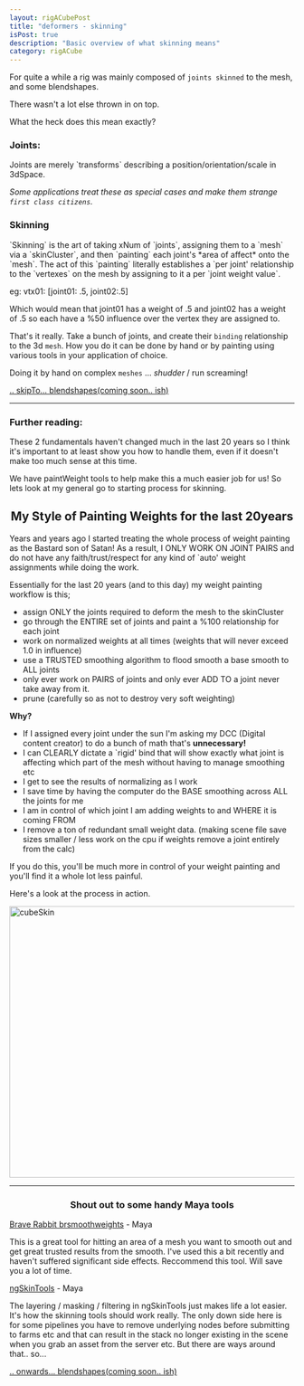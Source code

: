 ```yaml
---
layout: rigACubePost
title: "deformers - skinning"
isPost: true
description: "Basic overview of what skinning means"
category: rigACube
---
```


For quite a while a rig was mainly composed of `joints skinned` to the mesh, 
and some blendshapes. 

There wasn't a lot else thrown in on top. 

What the heck does this mean exactly?

<h3>Joints:</h3>
Joints are merely `transforms` describing a position/orientation/scale in 3dSpace. 

*Some applications treat these as special cases and make them strange `first class citizens`.*

<h3>Skinning</h3>
`Skinning` is the art of taking xNum of `joints`, assigning them to a `mesh` via
a `skinCluster`, and then `painting` each joint's *area of affect* onto the `mesh`.
The act of this `painting` literally establishes a `per joint' relationship 
to the `vertexes` on the mesh by assigning to it a per `joint weight value`. 

eg:  vtx01: [joint01: .5, joint02:.5] 

Which would mean that joint01 has a weight of .5 and joint02 has a weight 
of .5 so each have a %50 influence over the vertex they are assigned to.


That's it really. Take a bunch of joints, and create their `binding` relationship
to the 3d `mesh`. How you do it can be done by hand or by painting using various
tools in your application of choice.

Doing it by hand on complex `meshes` ... *shudder* / run screaming!

[.. skipTo... blendshapes(coming soon.. ish)]()


<hr>

<h3>Further reading:</h3>
These 2 fundamentals haven't changed much in the last 20 years so I think 
it's important to at least show you how to handle them, even if it doesn't 
make too much sense at this time.

We have paintWeight tools to help make this a much easier job for us! So lets
look at my general go to starting process for skinning.   

<center><h2>My Style of Painting Weights for the last 20years</h2></center>
Years and years ago I started treating the whole process of weight painting as
the Bastard son of Satan! As a result, I ONLY WORK ON JOINT PAIRS and do not
have any faith/trust/respect for any kind of `auto' weight assignments 
while doing the work.

Essentially for the last 20 years (and to this day) my weight painting workflow is this;

- assign ONLY the joints required to deform the mesh to the skinCluster
- go through the ENTIRE set of joints and paint a %100 relationship for each joint
- work on normalized weights at all times (weights that will never exceed 1.0 in influence)
- use a TRUSTED smoothing algorithm to flood smooth a base smooth to ALL joints
- only ever work on PAIRS of joints and only ever ADD TO a joint never take away from it.
- prune (carefully so as not to destroy very soft weighting)

**Why?**

- If I assigned every joint under the sun I'm asking my DCC (Digital content creator)
to do a bunch of math that's **unnecessary!**
- I can CLEARLY dictate a `rigid' bind that will show exactly what joint 
is affecting which part of the mesh without having to manage smoothing etc
- I get to see the results of normalizing as I work
- I save time by having the computer do the BASE smoothing across ALL the joints
for me
- I am in control of which joint I am adding weights to and WHERE it is coming FROM
- I remove a ton of redundant small weight data. (making scene file save 
sizes smaller / less work on the cpu if weights remove a joint entirely from the calc)
 
If you do this, you'll be much more in control of your weight painting and 
you'll find it a whole lot less painful.

Here's a look at the process in action.

<img src="http://www.anim83d.com/images/examples/cubeSkin.gif" width="640" height="480" alt="cubeSkin">


<hr>

<center><h3>Shout out to some handy Maya tools</h3></center>

[Brave Rabbit brsmoothweights](http://www.braverabbit.com/brsmoothweights/) - Maya

This is a great tool for hitting an area of a mesh you want to smooth out
and get great trusted results from the smooth. I've used this a bit recently
and haven't suffered significant side effects. Reccommend this tool. Will
save you a lot of time. 

[ngSkinTools](https://www.ngskintools.com/) - Maya

The layering / masking / filtering in ngSkinTools just makes life a lot easier.
It's how the skinning tools should work really. The only down side here is 
for some pipelines you have to remove underlying nodes before submitting to farms
etc and that can result in the stack no longer existing in the scene when you
grab an asset from the server etc. But there are ways around that.. so...


[.. onwards... blendshapes(coming soon.. ish)]()
